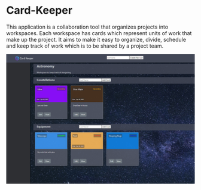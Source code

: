 # Card-Keeper
This application is a collaboration tool that organizes projects into workspaces. Each workspace has cards which represent units of work that make up the project. 
It aims to make it easy to organize, divide, schedule and keep track of work which is to be shared by a project team.

![Preview](https://github.com/Pranav-Agarwal/Card-Keeper/blob/main/proj-esd.png)
